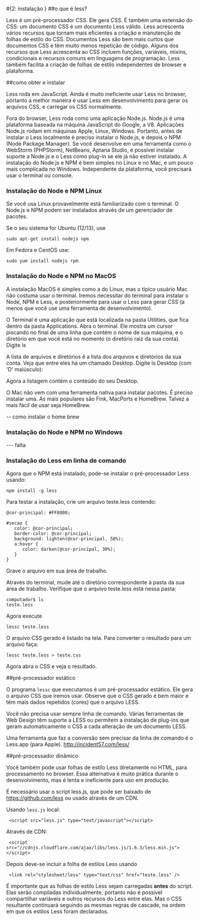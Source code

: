 #{2: instalação }
##o que é less?

Less é um pré-processador CSS. Ele gera CSS. É também uma extensão do CSS: um documento CSS é um documento Less válido. Less acrescenta vários recursos que tornam mais eficientes a criação e manutenção de folhas de estilo do CSS. Documentos Less são bem mais curtos que documentos CSS e têm muito menos repetição de código. Alguns dos recursos que Less acrescenta ao CSS incluem funções, variáveis, mixins, condicionais e recursos comuns em linguagens de programação. Less também facilita a criação de folhas de estilo independentes de browser e plataforma.

##como obter e instalar

Less roda em JavaScript. Ainda é muito ineficiente usar Less no browser, portanto a melhor maneira é usar Less em desenvolvimento para gerar os arquivos CSS, e carregar os CSS normalmente. 

Fora do browser, Less roda como uma aplicação Node.js. Node.js é uma plataforma baseada na máquina JavaScript do Google, a V8. Aplicações Node.js rodam em máquinas Apple, Linux, Windows. Portanto, antes de instalar o Less localmente é preciso instalar o Node.js, e depois o NPM (Node Package Manager). Se você desenvolve em uma ferramenta como o WebStorm (PHPStorm), NetBeans, Aptana Studio, é possível instalar suporte a Node.js e o Less como plug-in se ele já não estiver instalado. A instalação do Node.js e NPM é bem simples no Linux e no Mac, e um pouco mais complicada no Windows. Independente da plataforma, você precisará usar o terminal ou console.

### Instalação do Node e NPM Linux

Se você usa Linux provavelmente está familiarizado com o terminal. O Node.js e NPM podem ser instalados através de um gerenciador de pacotes.

Se o seu sistema for Ubuntu (12/13), use

```
sudo apt-get install nodejs npm
```

Em Fedora e CentOS use:

```
sudo yum install nodejs rpm
```

### Instalação do Node e NPM no MacOS

A instalação MacOS é simples como a do Linux, mas o típico usuário Mac não costuma usar o terminal. Iremos necessitar do terminal para instalar o Node, NPM e Less, e posteriormente para usar o Less para gerar CSS (a menos que você use uma ferramenta de desenvolvimento). 

O Terminal é uma aplicação que está localizada na pasta Utilities, que fica dentro da pasta Applications. Abra o terminal. Ele mostra um cursor piscando no final de uma linha que contém o nome de sua máquina, e o diretório em que você está no momento (o diretório raiz da sua conta). Digite ls

A lista de arquivos e diretórios é a lista dos arquivos e diretórios da sua conta. Veja que entre eles há um chamado Desktop. Digite ls Desktop (com 'D' maiúsculo):

Agora a listagem contém o conteúdo do seu Desktop.

O Mac não vem com uma ferramenta nativa para instalar pacotes. É preciso instalar uma. As mais populares são Fink, MacPorts e HomeBrew. Talvez a mais fácil de usar seja HomeBrew. 

-- como instalar o home brew

### Instalação do Node e NPM no Windows

--- falta

### Instalação do Less em linha de comando

Agora que o NPM está instalado, pode-se instalar o pré-processador Less usando:

```
npm install -g less
```

Para testar a instalação, crie um arquivo teste.less contendo:

```
@cor-principal: #FF8800;

#secao {
   color: @cor-principal;
   border-color: @cor-principal;
   background: lighten(@cor-principal, 50%);
   a:hover {
   	  color: darken(@cor-principal, 30%);
   }
}
```

Grave o arquivo em sua área de trabalho.

Através do terminal, mude até o diretório correspondente à pasta da sua área de trabalho. Verifique que o arquivo teste.less está nessa pasta:

```
computador$ ls
teste.less
```

Agora execute

```
lessc teste.less
```

O arquivo CSS gerado é listado na tela. Para converter o resultado para um arquivo faça:

```
lessc teste.less > teste.css
```

Agora abra o CSS e veja o resultado.

##pré-processador estático

O programa `lessc` que executamos é um pré-processador estático. Ele gera o arquivo CSS que iremos usar. Observe que o CSS gerado é bem maior e têm mais dados repetidos (cores) que o arquivo LESS. 

Você não precisa usar sempre linha de comando. Várias ferramentas de Web Design têm suporte a LESS ou permitem a instalação de plug-ins que geram automaticamente o CSS a cada alteração de um documento LESS. 

Uma ferramenta que faz a conversão sem precisar da linha de comando é o Less.app (para Apple). http://incident57.com/less/

##pré-processador dinâmico

Você também pode usar folhas de estilo Less diretamente no HTML, para processamento no browser. Essa alternativa é muito prática durante o desenvolvimento, mas é lenta e ineficiente para uso em produção. 

É necessário usar o script less.js, que pode ser baixado de https://github.com/less ou usado através de um CDN.

Usando `less.js` local:

```
 <script src="less.js" type="text/javascript"></script>
```

Através de CDN:

```
 <script src="//cdnjs.cloudflare.com/ajax/libs/less.js/1.6.3/less.min.js"></script>
```

Depois deve-se incluir a folha de estilos Less usando 

```
 <link rel="stylesheet/less" type="text/css" href="teste.less" />
```

É importante que as folhas de estilo Less sejam carregadas **antes** do script. Elas serão compiladas individualmente, portanto não é possível compartilhar variáveis e outros recursos do Less entre elas. Mas o CSS resultante continuará seguindo as mesmas regras de cascade, na ordem em que os estilos Less foram declarados.